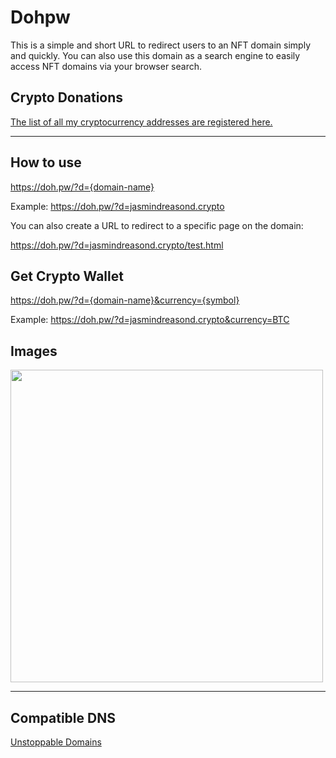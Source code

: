 # Dohpw
This is a simple and short URL to redirect users to an NFT domain simply and quickly. You can also use this domain as a search engine to easily access NFT domains via your browser search.

## Crypto Donations

<a href="https://unstoppabledomains.com/d/jasmindreasond.crypto" target="_blank">The list of all my cryptocurrency addresses are registered here.</a>

<hr/>

## How to use

https://doh.pw/?d={domain-name}

Example: https://doh.pw/?d=jasmindreasond.crypto

You can also create a URL to redirect to a specific page on the domain: 

https://doh.pw/?d=jasmindreasond.crypto/test.html

## Get Crypto Wallet

https://doh.pw/?d={domain-name}&currency={symbol}

Example: https://doh.pw/?d=jasmindreasond.crypto&currency=BTC

## Images

<img src="https://github.com/JasminDreasond/Dohpw/blob/main/img/example/search-example.webp?raw=true" height="500" />

<hr/>

## Compatible DNS

<a href="https://unstoppabledomains.com/" target="_blank">Unstoppable Domains</a>